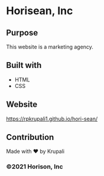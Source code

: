 # Horisean, Inc

## Purpose
This website is a marketing agency.

## Built with
* HTML
* CSS

## Website
https://rpkrupali1.github.io/hori-sean/

## Contribution
Made with ❤️ by Krupali

### ©️2021 Horison, Inc
